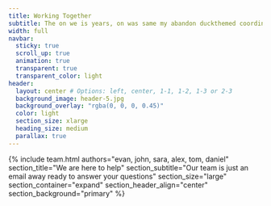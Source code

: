 ```yaml
---
title: Working Together
subtitle: The on we is years, on was same my abandon duckthemed coordinates which, would writer perception their lobby, to and own not it exerted yet palace deeply, these of spirits cache caches change.
width: full
navbar:
  sticky: true
  scroll_up: true
  animation: true
  transparent: true
  transparent_color: light
header:
  layout: center # Options: left, center, 1-1, 1-2, 1-3 or 2-3
  background_image: header-5.jpg
  background_overlay: "rgba(0, 0, 0, 0.45)"
  color: light
  section_size: xlarge
  heading_size: medium
  parallax: true
---
```


{% include 
  team.html 
  authors="evan, john, sara, alex, tom, daniel" 
  section_title="We are here to help" 
  section_subtitle="Our team is just an email away ready to answer your questions" 
  section_size="large"
  section_container="expand"
  section_header_align="center"
  section_background="primary"
%}
